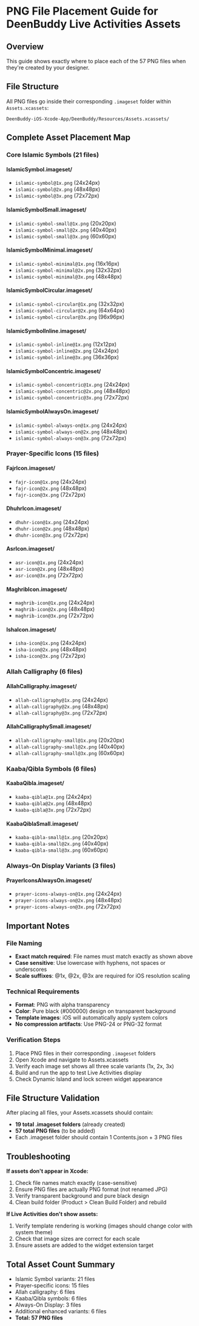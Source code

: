 # PNG File Placement Guide for DeenBuddy Live Activities Assets

## Overview
This guide shows exactly where to place each of the 57 PNG files when they're created by your designer.

## File Structure
All PNG files go inside their corresponding `.imageset` folder within `Assets.xcassets`:

```
DeenBuddy-iOS-Xcode-App/DeenBuddy/Resources/Assets.xcassets/
```

## Complete Asset Placement Map

### Core Islamic Symbols (21 files)

#### IslamicSymbol.imageset/
- `islamic-symbol@1x.png` (24x24px)
- `islamic-symbol@2x.png` (48x48px) 
- `islamic-symbol@3x.png` (72x72px)

#### IslamicSymbolSmall.imageset/
- `islamic-symbol-small@1x.png` (20x20px)
- `islamic-symbol-small@2x.png` (40x40px)
- `islamic-symbol-small@3x.png` (60x60px)

#### IslamicSymbolMinimal.imageset/
- `islamic-symbol-minimal@1x.png` (16x16px)
- `islamic-symbol-minimal@2x.png` (32x32px)
- `islamic-symbol-minimal@3x.png` (48x48px)

#### IslamicSymbolCircular.imageset/
- `islamic-symbol-circular@1x.png` (32x32px)
- `islamic-symbol-circular@2x.png` (64x64px)
- `islamic-symbol-circular@3x.png` (96x96px)

#### IslamicSymbolInline.imageset/
- `islamic-symbol-inline@1x.png` (12x12px)
- `islamic-symbol-inline@2x.png` (24x24px)
- `islamic-symbol-inline@3x.png` (36x36px)

#### IslamicSymbolConcentric.imageset/
- `islamic-symbol-concentric@1x.png` (24x24px)
- `islamic-symbol-concentric@2x.png` (48x48px)
- `islamic-symbol-concentric@3x.png` (72x72px)

#### IslamicSymbolAlwaysOn.imageset/
- `islamic-symbol-always-on@1x.png` (24x24px)
- `islamic-symbol-always-on@2x.png` (48x48px)
- `islamic-symbol-always-on@3x.png` (72x72px)

### Prayer-Specific Icons (15 files)

#### FajrIcon.imageset/
- `fajr-icon@1x.png` (24x24px)
- `fajr-icon@2x.png` (48x48px)
- `fajr-icon@3x.png` (72x72px)

#### DhuhrIcon.imageset/
- `dhuhr-icon@1x.png` (24x24px)
- `dhuhr-icon@2x.png` (48x48px)
- `dhuhr-icon@3x.png` (72x72px)

#### AsrIcon.imageset/
- `asr-icon@1x.png` (24x24px)
- `asr-icon@2x.png` (48x48px)
- `asr-icon@3x.png` (72x72px)

#### MaghribIcon.imageset/
- `maghrib-icon@1x.png` (24x24px)
- `maghrib-icon@2x.png` (48x48px)
- `maghrib-icon@3x.png` (72x72px)

#### IshaIcon.imageset/
- `isha-icon@1x.png` (24x24px)
- `isha-icon@2x.png` (48x48px)
- `isha-icon@3x.png` (72x72px)

### Allah Calligraphy (6 files)

#### AllahCalligraphy.imageset/
- `allah-calligraphy@1x.png` (24x24px)
- `allah-calligraphy@2x.png` (48x48px)
- `allah-calligraphy@3x.png` (72x72px)

#### AllahCalligraphySmall.imageset/
- `allah-calligraphy-small@1x.png` (20x20px)
- `allah-calligraphy-small@2x.png` (40x40px)
- `allah-calligraphy-small@3x.png` (60x60px)

### Kaaba/Qibla Symbols (6 files)

#### KaabaQibla.imageset/
- `kaaba-qibla@1x.png` (24x24px)
- `kaaba-qibla@2x.png` (48x48px)
- `kaaba-qibla@3x.png` (72x72px)

#### KaabaQiblaSmall.imageset/
- `kaaba-qibla-small@1x.png` (20x20px)
- `kaaba-qibla-small@2x.png` (40x40px)
- `kaaba-qibla-small@3x.png` (60x60px)

### Always-On Display Variants (3 files)

#### PrayerIconsAlwaysOn.imageset/
- `prayer-icons-always-on@1x.png` (24x24px)
- `prayer-icons-always-on@2x.png` (48x48px)
- `prayer-icons-always-on@3x.png` (72x72px)

## Important Notes

### File Naming
- **Exact match required**: File names must match exactly as shown above
- **Case sensitive**: Use lowercase with hyphens, not spaces or underscores
- **Scale suffixes**: @1x, @2x, @3x are required for iOS resolution scaling

### Technical Requirements
- **Format**: PNG with alpha transparency
- **Color**: Pure black (#000000) design on transparent background
- **Template images**: iOS will automatically apply system colors
- **No compression artifacts**: Use PNG-24 or PNG-32 format

### Verification Steps
1. Place PNG files in their corresponding `.imageset` folders
2. Open Xcode and navigate to Assets.xcassets
3. Verify each image set shows all three scale variants (1x, 2x, 3x)
4. Build and run the app to test Live Activities display
5. Check Dynamic Island and lock screen widget appearance

## File Structure Validation

After placing all files, your Assets.xcassets should contain:
- **19 total .imageset folders** (already created)
- **57 total PNG files** (to be added)
- Each .imageset folder should contain 1 Contents.json + 3 PNG files

## Troubleshooting

**If assets don't appear in Xcode:**
1. Check file names match exactly (case-sensitive)
2. Ensure PNG files are actually PNG format (not renamed JPG)
3. Verify transparent background and pure black design
4. Clean build folder (Product > Clean Build Folder) and rebuild

**If Live Activities don't show assets:**
1. Verify template rendering is working (images should change color with system theme)
2. Check that image sizes are correct for each scale
3. Ensure assets are added to the widget extension target

## Total Asset Count Summary
- Islamic Symbol variants: 21 files
- Prayer-specific icons: 15 files  
- Allah calligraphy: 6 files
- Kaaba/Qibla symbols: 6 files
- Always-On Display: 3 files
- Additional enhanced variants: 6 files
- **Total: 57 PNG files**